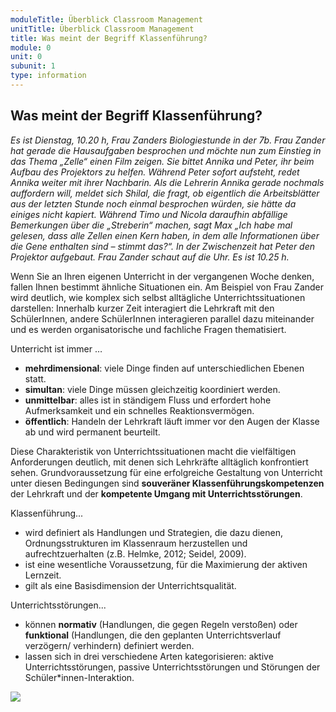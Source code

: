 ```yaml
---
moduleTitle: Überblick Classroom Management
unitTitle: Überblick Classroom Management
title: Was meint der Begriff Klassenführung?
module: 0
unit: 0
subunit: 1
type: information
---
```


## Was meint der Begriff Klassenführung?

*Es ist Dienstag, 10.20 h, Frau Zanders Biologiestunde in der 7b. Frau Zander hat gerade die Hausaufgaben besprochen und möchte nun zum Einstieg in das Thema „Zelle“ einen Film zeigen. Sie bittet Annika und Peter, ihr beim Aufbau des Projektors zu helfen. Während Peter sofort aufsteht, redet Annika weiter mit ihrer Nachbarin. Als die Lehrerin Annika gerade nochmals auffordern will, meldet sich Shilal, die fragt, ob eigentlich die Arbeitsblätter aus der letzten Stunde noch einmal besprochen würden, sie hätte da einiges nicht kapiert. Während Timo und Nicola daraufhin abfällige Bemerkungen über die „Streberin“ machen, sagt Max „Ich habe mal gelesen, dass alle Zellen einen Kern haben, in dem alle Informationen über die Gene enthalten sind – stimmt das?“. In der Zwischenzeit hat Peter den Projektor aufgebaut. Frau Zander schaut auf die Uhr. Es ist 10.25 h.*

Wenn Sie an Ihren eigenen Unterricht in der vergangenen Woche denken, fallen Ihnen bestimmt ähnliche Situationen ein. Am Beispiel von Frau Zander wird deutlich, wie komplex sich selbst alltägliche Unterrichtssituationen darstellen: Innerhalb kurzer Zeit interagiert die Lehrkraft mit den SchülerInnen, andere SchülerInnen interagieren parallel dazu miteinander und es werden organisatorische und fachliche Fragen thematisiert. 

 Unterricht ist immer …
* **mehrdimensional**: viele Dinge finden auf unterschiedlichen Ebenen statt.
* **simultan**: viele Dinge müssen gleichzeitig koordiniert werden.
* **unmittelbar**: alles ist in ständigem Fluss und erfordert hohe Aufmerksamkeit und ein schnelles Reaktionsvermögen. 
* **öffentlich**: Handeln der Lehrkraft läuft immer vor den Augen der Klasse ab und wird permanent beurteilt. 

Diese Charakteristik von Unterrichtssituationen macht die vielfältigen Anforderungen deutlich, mit denen sich Lehrkräfte alltäglich konfrontiert sehen. Grundvoraussetzung für eine erfolgreiche Gestaltung von Unterricht unter diesen Bedingungen sind **souveräner Klassenführungskompetenzen** der Lehrkraft und der **kompetente Umgang mit Unterrichtsstörungen**.

Klassenführung...
* wird definiert als Handlungen und Strategien, die dazu dienen, Ordnungsstrukturen im Klassenraum herzustellen und aufrechtzuerhalten (z.B. Helmke, 2012; Seidel, 2009). 
* ist eine wesentliche Voraussetzung, für die Maximierung der aktiven Lernzeit.
* gilt als eine Basisdimension der Unterrichtsqualität.

Unterrichtsstörungen...
* können **normativ** (Handlungen, die gegen Regeln verstoßen) oder **funktional** (Handlungen, die den geplanten Unterrichtsverlauf verzögern/ verhindern) definiert werden. 
* lassen sich in drei verschiedene Arten kategorisieren: aktive Unterrichtsstörungen, passive Unterrichtsstörungen und Störungen der Schüler*innen-Interaktion. 
 

![](01_Wimmelbild_Klassenführung.png)

<flipcard id="12"></flipcard>
<flipcard id="13"></flipcard>
<flipcard id="14"></flipcard>